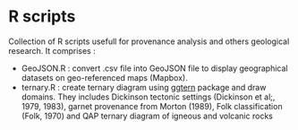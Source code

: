 R scripts
=============

Collection of R scripts usefull for provenance analysis and others geological research. It comprises :
* GeoJSON.R : convert .csv file into GeoJSON file to display geographical datasets on geo-referenced maps (Mapbox).
* ternary.R : create ternary diagram using [ggtern](http://www.ggtern.com/) package and draw domains. They includes Dickinson tectonic settings (Dickinson et al;, 1979, 1983), garnet provenance from Morton (1989), Folk classification (Folk, 1970) and QAP ternary diagram of igneous and volcanic rocks
